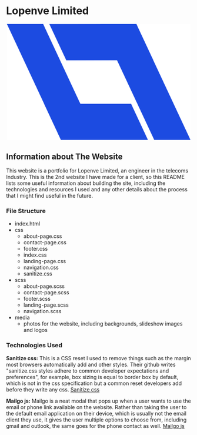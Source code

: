 # Lopenve Limited

<p align="center">
  <img width="500" src="media/logo-blue.png" alt="Lopenve Limited Logo">
</p>

## Information about The Website

This website is a portfolio for Lopenve Limited, an engineer in the telecoms Industry.  This is the 2nd website I have made for a client, so this README lists some useful information about building the site, including the technologies and resources I used and any other details about the process that I might find useful in the future.

### File Structure

* index.html
* css
    * about-page.css
    * contact-page.css
    * footer.css
    * index.css
    * landing-page.css
    * navigation.css
    * sanitize.css
* scss
    * about-page.scss
    * contact-page.scss
    * footer.scss
    * landing-page.scss
    * navigation.scss
* media
    * photos for the website, including backgrounds, slideshow images and logos

### Technologies Used

**Sanitize css:**
This is a CSS reset I used to remove things such as the margin most browsers automatically add and other styles.  Their github writes "sanitize.css styles adhere to common developer expectations and preferences", for example, box sizing is equal to border box by default, which is not in the css specification but a common reset developers add before they write any css.
[Sanitize css](https://github.com/csstools/sanitize.css)

**Mailgo js:**
Mailgo is a neat modal that pops up when a user wants to use the email or phone link available on the website.  Rather than taking the user to the default email application on their device, which is usually not the email client they use, it gives the user multiple options to choose from, including gmail and outlook, the same goes for the phone contact as well.
[Mailgo js](https://mailgo.js.org/)
